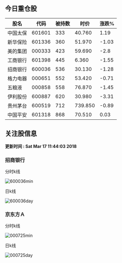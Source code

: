 
## 今日重仓股 

|股名|代码|被持数|时价|涨跌%|
|---|---|---|---|---|
|中国太保|601601|333|40.760|1.19|
|新华保险|601336|360|51.970|-1.03|
|美的集团|000333|423|59.690|-2.8|
|工商银行|601398|445|6.360|-1.55|
|招商银行|600036|536|30.130|-1.28|
|格力电器|000651|552|53.420|-0.71|
|五粮液|000858|558|76.870|-1.45|
|伊利股份|600887|620|30.980|-3.31|
|贵州茅台|600519|712|739.850|-0.89|
|中国平安|601318|868|70.510|0.03|

## 关注股信息
**更新时间 : Sat Mar 17 11:44:03 2018**
### 招商银行 
分时k线

![600036min](http://image.sinajs.cn/newchart/min/n/sh600036.gif)

日k线

![600036day](http://image.sinajs.cn/newchart/daily/n/sh600036.gif)

### 京东方Ａ 
分时k线

![000725min](http://image.sinajs.cn/newchart/min/n/sz000725.gif)

日k线

![000725day](http://image.sinajs.cn/newchart/daily/n/sz000725.gif)
